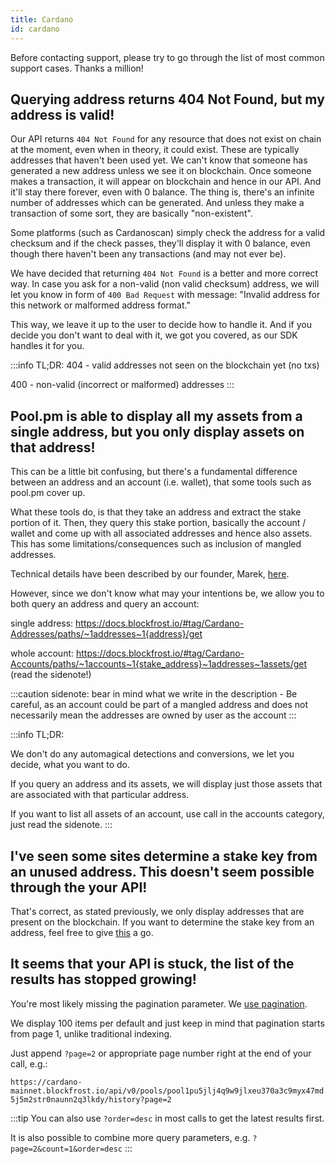 ```yaml
---
title: Cardano
id: cardano
---
```


Before contacting support, please try to go through the list of most common support cases. Thanks a million!

## Querying address returns 404 Not Found, but my address is valid!

Our API returns `404 Not Found` for any resource that does not exist on chain at the moment, even when in theory, it could exist. These are typically addresses that haven't been used yet. We can't know that someone has generated a new address unless we see it on blockchain. Once someone makes a transaction, it will appear on blockchain and hence in our API. And it'll stay there forever, even with 0 balance. The thing is, there's an infinite number of addresses which can be generated. And unless they make a transaction of some sort, they are basically "non-existent".

Some platforms (such as Cardanoscan) simply check the address for a valid checksum and if the check passes, they'll display it with 0 balance, even though there haven't been any transactions (and may not ever be).

We have decided that returning `404 Not Found` is a better and more correct way. In case you ask for a non-valid (non valid checksum) address, we will let you know in form of `400 Bad Request` with message: "Invalid address for this network or malformed address format."

This way, we leave it up to the user to decide how to handle it. And if you decide you don't want to deal with it, we got you covered, as our SDK handles it for you.

:::info
TL;DR:
404 - valid addresses not seen on the blockchain yet (no txs)

400 - non-valid (incorrect or malformed) addresses
:::

## Pool.pm is able to display all my assets from a single address, but you only display assets on that address!

This can be a little bit confusing, but there's a fundamental difference between an address and an account (i.e. wallet), that some tools such as pool.pm cover up.

What these tools do, is that they take an address and extract the stake portion of it. Then, they query this stake portion, basically the account / wallet and come up with all associated addresses and hence also assets. This has some limitations/consequences such as inclusion of mangled addresses.

Technical details have been described by our founder, Marek, [here](https://cardano.stackexchange.com/questions/2003/extract-the-bech32-stake-address-from-a-shelly-address-in-javascript).

However, since we don't know what may your intentions be, we allow you to both query an address and query an account:

single address: https://docs.blockfrost.io/#tag/Cardano-Addresses/paths/~1addresses~1{address}/get

whole account: https://docs.blockfrost.io/#tag/Cardano-Accounts/paths/~1accounts~1{stake_address}~1addresses~1assets/get (read the sidenote!)

:::caution
sidenote:
bear in mind what we write in the description - Be careful, as an account could be part of a mangled address and does not necessarily mean the addresses are owned by user as the account
:::

:::info
TL;DR:

We don't do any automagical detections and conversions, we let you decide, what you want to do.

If you query an address and its assets, we will display just those assets that are associated with that particular address.

If you want to list all assets of an account, use call in the accounts category, just read the sidenote.
:::

## I've seen some sites determine a stake key from an unused address. This doesn't seem possible through the your API!

That's correct, as stated previously, we only display addresses that are present on the blockchain. If you want to determine the stake key from an address, feel free to give [this](https://cardano.stackexchange.com/questions/2003/extract-the-bech32-stake-address-from-a-shelly-address-in-javascript) a go.

## It seems that your API is stuck, the list of the results has stopped growing!

You're most likely missing the pagination parameter. We [use pagination](/docs/start-building#key-concepts).

We display 100 items per default and just keep in mind that pagination starts from page 1, unlike traditional indexing.

Just append `?page=2` or appropriate page number right at the end of your call, e.g.:

`https://cardano-mainnet.blockfrost.io/api/v0/pools/pool1pu5jlj4q9w9jlxeu370a3c9myx47md5j5m2str0naunn2q3lkdy/history?page=2`

:::tip
You can also use `?order=desc` in most calls to get the latest results first.

It is also possible to combine more query parameters, e.g. `?page=2&count=1&order=desc`
:::
